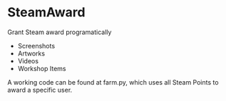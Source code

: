 # SteamAward
Grant Steam award programatically

* Screenshots
* Artworks
* Videos
* Workshop Items

A working code can be found at farm.py, which uses all Steam Points to award a specific user.